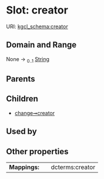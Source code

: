 
# Slot: creator




URI: [kgcl_schema:creator](https://w3id.org/kgcl-schema/creator)


## Domain and Range

None &#8594;  <sub>0..1</sub> [String](types/String.md)

## Parents


## Children

 *  [change➞creator](change_creator.md)

## Used by


## Other properties

|  |  |  |
| --- | --- | --- |
| **Mappings:** | | dcterms:creator |

